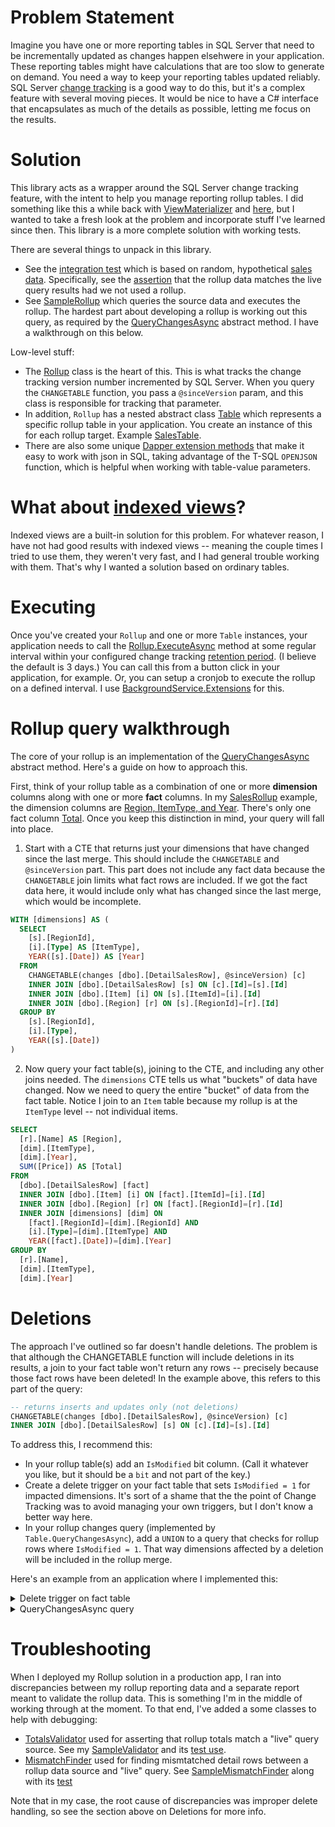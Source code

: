 # Problem Statement
Imagine you have one or more reporting tables in SQL Server that need to be incrementally updated as changes happen elsehwere in your application. These reporting tables might have calculations that are too slow to generate on demand. You need a way to keep your reporting tables updated reliably. SQL Server [change tracking](https://learn.microsoft.com/en-us/sql/relational-databases/track-changes/about-change-tracking-sql-server?view=sql-server-ver16) is a good way to do this, but it's a complex feature with several moving pieces. It would be nice to have a C# interface that encapsulates as much of the details as possible, letting me focus on the results.

# Solution
This library acts as a wrapper around the SQL Server change tracking feature, with the intent to help you manage reporting rollup tables. I did something like this a while back with [ViewMaterializer](https://github.com/adamfoneil/ViewMaterializer) and [here](https://github.com/adamfoneil/SqlServerUtil/wiki/Using-ViewMaterializer), but I wanted to take a fresh look at the problem and incorporate stuff I've learned since then. This library is a more complete solution with working tests.

There are several things to unpack in this library.
- See the [integration test](https://github.com/adamfoneil/Rollup/blob/master/Rollup.Tests/Integration.cs) which is based on random, hypothetical [sales data](https://github.com/adamfoneil/Rollup/blob/master/Rollup.Tests/Entities/DetailSalesRow.cs). Specifically, see the [assertion](https://github.com/adamfoneil/Rollup/blob/master/Rollup.Tests/Integration.cs#L72) that the rollup data matches the live query results had we not used a rollup.
- See [SampleRollup](https://github.com/adamfoneil/Rollup/blob/master/Rollup.Tests/SampleRollup.cs) which queries the source data and executes the rollup. The hardest part about developing a rollup is working out this query, as required by the [QueryChangesAsync](https://github.com/adamfoneil/Rollup/blob/master/Rollup/Rollup.cs#L74) abstract method. I have a walkthrough on this below.

Low-level stuff:
- The [Rollup](https://github.com/adamfoneil/Rollup/blob/master/Rollup/Rollup.cs) class is the heart of this. This is what tracks the change tracking version number incremented by SQL Server. When you query the `CHANGETABLE` function, you pass a `@sinceVersion` param, and this class is responsible for tracking that parameter.
- In addition, `Rollup` has a nested abstract class [Table](https://github.com/adamfoneil/Rollup/blob/master/Rollup/Rollup.cs#L79) which represents a specific rollup table in your application. You create an instance of this for each rollup target. Example [SalesTable](https://github.com/adamfoneil/Rollup/blob/master/Rollup.Tests/SampleRollup.cs#L26).
- There are also some unique [Dapper extension methods](https://github.com/adamfoneil/Rollup/blob/master/Rollup/Extensions/DbConnectionExtensions.cs) that make it easy to work with json in SQL, taking advantage of the T-SQL `OPENJSON` function, which is helpful when working with table-value parameters.

# What about [indexed views](https://learn.microsoft.com/en-us/sql/relational-databases/views/create-indexed-views?view=sql-server-ver16)?
Indexed views are a built-in solution for this problem. For whatever reason, I have not had good results with indexed views -- meaning the couple times I tried to use them, they weren't very fast, and I had general trouble working with them. That's why I wanted a solution based on ordinary tables.

# Executing
Once you've created your `Rollup` and one or more `Table` instances, your application needs to call the [Rollup.ExecuteAsync](https://github.com/adamfoneil/Rollup/blob/master/Rollup/Rollup.cs#L30) method at some regular interval within your configured change tracking [retention period](https://learn.microsoft.com/en-us/sql/relational-databases/track-changes/about-change-tracking-sql-server?view=sql-server-ver16#change-tracking-cleanup). (I believe the default is 3 days.) You can call this from a button click in your application, for example. Or, you can setup a cronjob to execute the rollup on a defined interval. I use [BackgroundService.Extensions](https://github.com/adamfoneil/BackgroundService.Extensions) for this.

# Rollup query walkthrough
The core of your rollup is an implementation of the [QueryChangesAsync](https://github.com/adamfoneil/Rollup/blob/master/Rollup/Rollup.cs#L74) abstract method. Here's a guide on how to approach this.

First, think of your rollup table as a combination of one or more **dimension** columns along with one or more **fact** columns. In my [SalesRollup](https://github.com/adamfoneil/Rollup/blob/master/Rollup.Tests/Entities/SalesRollup.cs) example, the dimension columns are [Region, ItemType, and Year](https://github.com/adamfoneil/Rollup/blob/master/Rollup.Tests/Entities/SalesRollup.cs#L6-L8). There's only one fact column [Total](https://github.com/adamfoneil/Rollup/blob/master/Rollup.Tests/Entities/SalesRollup.cs#L12). Once you keep this distinction in mind, your query will fall into place.

1. Start with a CTE that returns just your dimensions that have changed since the last merge. This should include the `CHANGETABLE` and `@sinceVersion` part. This part does not include any fact data because the `CHANGETABLE` join limits what fact rows are included. If we got the fact data here, it would include only what has changed since the last merge, which would be incomplete.

```sql
WITH [dimensions] AS (
  SELECT
    [s].[RegionId],
    [i].[Type] AS [ItemType],						
    YEAR([s].[Date]) AS [Year]
  FROM
    CHANGETABLE(changes [dbo].[DetailSalesRow], @sinceVersion) [c]
    INNER JOIN [dbo].[DetailSalesRow] [s] ON [c].[Id]=[s].[Id]
    INNER JOIN [dbo].[Item] [i] ON [s].[ItemId]=[i].[Id]
    INNER JOIN [dbo].[Region] [r] ON [s].[RegionId]=[r].[Id]
  GROUP BY
    [s].[RegionId],
    [i].[Type],
    YEAR([s].[Date])
) 
```
2. Now query your fact table(s), joining to the CTE, and including any other joins needed. The `dimensions` CTE tells us what "buckets" of data have changed. Now we need to query the entire "bucket" of data from the fact table. Notice I join to an `Item` table because my rollup is at the `ItemType` level -- not individual items.

```sql
SELECT
  [r].[Name] AS [Region],
  [dim].[ItemType],
  [dim].[Year],
  SUM([Price]) AS [Total]
FROM
  [dbo].[DetailSalesRow] [fact]
  INNER JOIN [dbo].[Item] [i] ON [fact].[ItemId]=[i].[Id]
  INNER JOIN [dbo].[Region] [r] ON [fact].[RegionId]=[r].[Id]
  INNER JOIN [dimensions] [dim] ON
    [fact].[RegionId]=[dim].[RegionId] AND
    [i].[Type]=[dim].[ItemType] AND
    YEAR([fact].[Date])=[dim].[Year]
GROUP BY
  [r].[Name],
  [dim].[ItemType],
  [dim].[Year]
```

# Deletions
The approach I've outlined so far doesn't handle deletions. The problem is that although the CHANGETABLE function will include deletions in its results, a join to your fact table won't return any rows -- precisely because those fact rows have been deleted! In the example above, this refers to this part of the query:

```sql
-- returns inserts and updates only (not deletions)
CHANGETABLE(changes [dbo].[DetailSalesRow], @sinceVersion) [c]
INNER JOIN [dbo].[DetailSalesRow] [s] ON [c].[Id]=[s].[Id]
```

To address this, I recommend this:
- In your rollup table(s) add an `IsModified` bit column. (Call it whatever you like, but it should be a `bit` and not part of the key.)
- Create a delete trigger on your fact table that sets `IsModified = 1` for impacted dimensions. It's sort of a shame that the the point of Change Tracking was to avoid managing your own triggers, but I don't know a better way here.
- In your rollup changes query (implemented by `Table.QueryChangesAsync`), add a `UNION` to a query that checks for rollup rows where `IsModified = 1`. That way dimensions affected by a deletion will be included in the rollup merge.

Here's an example from an application where I implemented this:

<details>
  <summary>Delete trigger on fact table</summary>

```sql
ALTER TRIGGER [dbo].[TR_Transaction_Delete] ON [dbo].[Transaction]
FOR DELETE
AS
UPDATE [rev] SET
    [IsModified]=1
FROM
    [deleted] [del]
    LEFT JOIN [dbo].[VolumeClient] [vc] ON [del].[ClientId] = [vc].[ClientId]
    INNER JOIN [report].[Revenue] [rev] ON 
        [del].[ClinicId] = [rev].[ClinicId] AND
        [del].[Date] = [rev].[Date] AND
        CASE WHEN [vc].[Id] IS NULL THEN 0 ELSE 1 END = [rev].[ClientType]
```

</details>

<details>
  <summary>QueryChangesAsync query</summary>
  
  ```sql
-- this top query picks up inserts and updates
WITH [dimensions] AS (
    SELECT
        [txn].[ClinicId],
        [txn].[Date],
        CASE WHEN [vc].[Id] IS NOT NULL THEN 1 ELSE 0 END AS [ClientType]
    FROM
        CHANGETABLE(changes [dbo].[Transaction], @sinceVersion) [c]
        INNER JOIN [dbo].[Transaction] [txn] ON [c].[Id] = [txn].[Id]
        LEFT JOIN [dbo].[VolumeClient] [vc] ON [txn].[ClientId] = [vc].[ClientId]
        INNER JOIN [app].[TransactionType] [tt] ON [txn].[TypeId] = [tt].[Id]
    WHERE
        [tt].[DepositMultiplier]<>0
    GROUP BY
        [txn].[ClinicId],
        [txn].[Date],
        CASE WHEN [vc].[Id] IS NOT NULL THEN 1 ELSE 0 END
) SELECT
    [dims].[ClinicId],
    [dims].[Date],
    [dims].[ClientType],
    SUM([txn].[Amount]*[tt].[DepositMultiplier]) AS [Amount]
FROM
    [dbo].[Transaction] [txn]
    LEFT JOIN [dbo].[VolumeClient] [vc] ON [txn].[ClientId] = [vc].[ClientId]
    INNER JOIN [app].[TransactionType] [tt] ON [txn].[TypeId] = [tt].[Id]
    INNER JOIN [dimensions] [dims] ON            
        [dims].[ClinicId] = [txn].[ClinicId] AND
        [dims].[Date] = [txn].[Date] AND
        [dims].[ClientType] = CASE WHEN [vc].[Id] IS NOT NULL THEN 1 ELSE 0 END
WHERE
    [tt].[DepositMultiplier]<>0
GROUP BY
    [dims].[ClinicId],
    [dims].[Date],
    [dims].[ClientType]

UNION

-- this query picks up deletions
SELECT
    [rev].[ClinicId],
    [rev].[Date],
    [rev].[ClientType],	
    COALESCE([t].[NetAmount], 0) AS [Amount]
FROM
    [report].[Revenue] [rev]
    LEFT JOIN (
        SELECT
            [txn].[ClinicId],
            [txn].[Date],
            CASE WHEN [vc].[Id] IS NOT NULL THEN 1 ELSE 0 END AS [ClientType],
            SUM([txn].[Amount]*[tt].[DepositMultiplier]) AS [NetAmount]
        FROM
            [dbo].[Transaction] [txn]
            INNER JOIN [app].[TransactionType] [tt] ON [txn].[TypeId]=[tt].[Id]
            LEFT JOIN [dbo].[VolumeClient] [vc] ON [txn].[ClientId]=[vc].[ClientId]
        WHERE
            [tt].[DepositMultiplier]<>0
        GROUP BY
            [txn].[ClinicId],
            [txn].[Date],
            CASE WHEN [vc].[Id] IS NOT NULL THEN 1 ELSE 0 END
    ) [t] ON
        [rev].[ClinicId]=[t].[ClinicId] AND
        [rev].[ClientType]=[t].[ClientType] AND
        [rev].[Date]=[t].[Date]
WHERE
    [rev].[IsModified]=1
```

</details>


# Troubleshooting
When I deployed my Rollup solution in a production app, I ran into discrepancies between my rollup reporting data and a separate report meant to validate the rollup data. This is something I'm in the middle of working through at the moment. To that end, I've added a some classes to help with debugging:
- [TotalsValidator](https://github.com/adamfoneil/Rollup/blob/master/Rollup/TotalsValidator.cs) used for asserting that rollup totals match a "live" query source. See my [SampleValidator](https://github.com/adamfoneil/Rollup/blob/master/Rollup.Tests/SampleValidator.cs) and its [test use](https://github.com/adamfoneil/Rollup/blob/master/Rollup.Tests/Integration.cs#L73-L75).
- [MismatchFinder](https://github.com/adamfoneil/Rollup/blob/master/Rollup/MismatchFinder.cs) used for finding mismtatched detail rows between a rollup data source and "live" query. See [SampleMismatchFinder](https://github.com/adamfoneil/Rollup/blob/master/Rollup.Tests/Mismatches.cs#L32) along with its [test](https://github.com/adamfoneil/Rollup/blob/master/Rollup.Tests/Mismatches.cs#L10)

Note that in my case, the root cause of discrepancies was improper delete handling, so see the section above on Deletions for more info.
